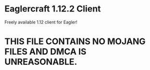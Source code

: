 # Eaglercraft 1.12.2 Client
Freely available 1.12 client for Eagler!
# THIS FILE CONTAINS NO MOJANG FILES AND DMCA IS UNREASONABLE.
